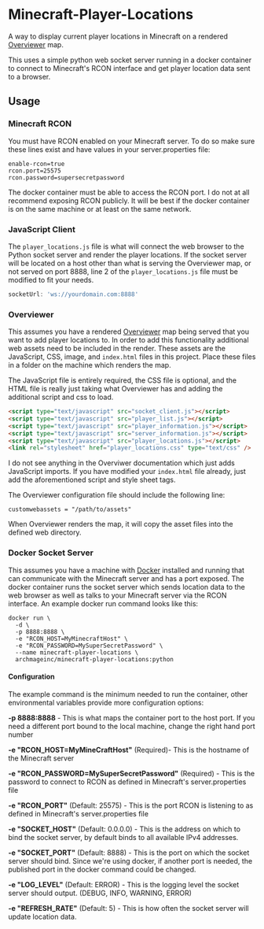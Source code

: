 # Minecraft-Player-Locations

A way to display current player locations in Minecraft on a rendered [Overviewer](https://overviewer.org/) map.

This uses a simple python web socket server running in a docker container to connect to Minecraft's RCON interface and get player location data sent to a browser.

## Usage

### Minecraft RCON

You must have RCON enabled on your Minecraft server. To do so make sure these lines exist and have values in your server.properties file:

```
enable-rcon=true
rcon.port=25575
rcon.password=supersecretpassword
```

The docker container must be able to access the RCON port.
I do not at all recommend exposing RCON publicly.
It will be best if the docker container is on the same machine or at least on the same network.

### JavaScript Client

The `player_locations.js` file is what will connect the web browser to the Python socket server and render the player locations.
If the socket server will be located on a host other than what is serving the Overviewer map, or not served on port 8888,
line 2 of the `player_locations.js` file must be modified to fit your needs.

```javascript
socketUrl: 'ws://yourdomain.com:8888'
```

### Overviewer

This assumes you have a rendered [Overviewer](https://overviewer.org/) map being served that you want to add player locations to.
In order to add this functionality additional web assets need to be included in the render.
These assets are the JavaScript, CSS, image, and `index.html` files in this project.
Place these files in a folder on the machine which renders the map.

The JavaScript file is entirely required, the CSS file is optional, and the HTML file is really just taking what Overviewer has and adding the additional script and css to load.

```html
<script type="text/javascript" src="socket_client.js"></script>
<script type="text/javascript" src="player_list.js"></script>
<script type="text/javascript" src="player_information.js"></script>
<script type="text/javascript" src="server_information.js"></script>
<script type="text/javascript" src="player_locations.js"></script>
<link rel="stylesheet" href="player_locations.css" type="text/css" />
```

I do not see anything in the Overviwer documentation which just adds JavaScript imports.
If you have modified your `index.html` file already, just add the aforementioned script and style sheet tags.

The Overviewer configuration file should include the following line:

```
customwebassets = "/path/to/assets"
```

When Overviewer renders the map, it will copy the asset files into the defined web directory.

### Docker Socket Server

This assumes you have a machine with [Docker](https://www.docker.com/) installed and running that can communicate with the Minecraft server and has a port exposed.
The docker container runs the socket server which sends location data to the web browser as well as talks to your Minecraft server via the RCON interface.
An example docker run command looks like this:

```
docker run \
  -d \
  -p 8888:8888 \
  -e "RCON_HOST=MyMinecraftHost" \
  -e "RCON_PASSWORD=MySuperSecretPassword" \
  --name minecraft-player-locations \
  archmageinc/minecraft-player-locations:python
```

#### Configuration

The example command is the minimum needed to run the container, other environmental variables provide more configuration options:

**-p 8888:8888** - This is what maps the container port to the host port. If you need a different port bound to the local machine, change the right hand port number

**-e "RCON_HOST=MyMineCraftHost"** (Required)- This is the hostname of the Minecraft server

**-e "RCON_PASSWORD=MySuperSecretPassword"** (Required) - This is the password to connect to RCON as defined in Minecraft's server.properties file

**-e "RCON_PORT"** (Default: 25575) - This is the port RCON is listening to as defined in Minecraft's server.properties file

**-e "SOCKET_HOST"** (Default: 0.0.0.0) - This is the address on which to bind the socket server, by default binds to all available IPv4 addresses.

**-e "SOCKET_PORT"** (Default: 8888) - This is the port on which the socket server should bind. Since we're using docker, if another port is needed, the published port in the docker command could be changed.

**-e "LOG_LEVEL"** (Default: ERROR) - This is the logging level the socket server should output. (DEBUG, INFO, WARNING, ERROR)

**-e "REFRESH_RATE"** (Default: 5) - This is how often the socket server will update location data.
